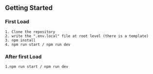## Getting Started
### First Load
    1. Clone the repository
    2. write the ".env.local" file at root level (there is a template)
    3. npm install
    4. npm run start / npm run dev

### After first Load
    1.npm run start / npm run dev

